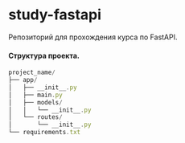 # study-fastapi
Репозиторий для прохождения курса по FastAPI.

#### Структура проекта.

```js
project_name/
├── app/
│   ├── __init__.py
│   ├── main.py
│   ├── models/
│   │   └── __init__.py
│   └── routes/
│       └── __init__.py
└── requirements.txt
```